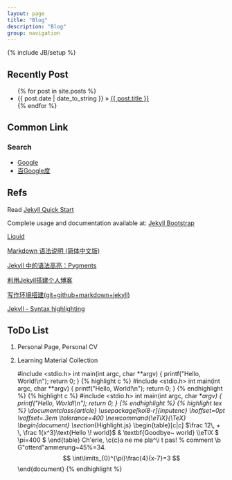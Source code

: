 ```yaml
---
layout: page
title: "Blog"
description: "Blog"
group: navigation
---
```

{% include JB/setup %}

## Recently Post
<ul class="posts">
  {% for post in site.posts %}
    <li><span>{{ post.date | date_to_string }}</span> &raquo; <a href="{{ BASE_PATH }}{{ post.url }}">{{ post.title }}</a></li>
  {% endfor %}
</ul>

## Common Link
### Search
* [Google](http://www.google.com)
* [百Google度](http://www.baigoogledu.com)

## Refs

Read [Jekyll Quick Start](http://jekyllbootstrap.com/usage/jekyll-quick-start.html)

Complete usage and documentation available at: [Jekyll Bootstrap](http://jekyllbootstrap.com)

[Liquid](https://github.com/Shopify/liquid/wiki/Liquid-for-Designers)

[Markdown 语法说明 (简体中文版)](http://wowubuntu.com/markdown/#precode)

[Jekyll 中的语法高亮：Pygments](http://havee.me/internet/2013-08/support-pygments-in-jekyll.html)

[利用Jekyll搭建个人博客](http://www.mceiba.com/develop/jekyll-introduction.html)

[写作环境搭建(git+github+markdown+jekyll)](http://site.douban.com/196781/widget/notes/12161495/note/264946576/)

[Jekyll - Syntax highlighting](http://truongtx.me/2012/12/28/jekyll-bootstrap-syntax-highlighting/)

## ToDo List

1. Personal Page, Personal CV
2. Learning Material Collection

	#include <stdio.h>
	int main(int argc, char **argv)
	{
		printf("Hello, World!\n");
		return 0;
	}
{% highlight c %}
#include <stdio.h>
int main(int argc, char **argv)
{
	printf("Hello, World!\n");
	return 0;
}
{% endhighlight %}
{% highlight c %}
#include <stdio.h>
int main(int argc, char **argv)
{
	printf("Hello, World!\n");
	return 0;
}
{% endhighlight %}
{% highlight tex %}
\documentclass{article}
\usepackage[koi8-r]{inputenc}
\hoffset=0pt
\voffset=.3em
\tolerance=400
\newcommand{\eTiX}{\TeX}
\begin{document}
\section*{Highlight.js}
\begin{table}[c|c]
$\frac 12\, + \, \frac 1{x^3}\text{Hello \! world}$ & \textbf{Goodbye\~ world} \\\eTiX $ \pi=400 $
\end{table}
Ch\'erie, \c{c}a ne me pla\^\i t pas! % comment \b
G\"otterd\"ammerung~45\%=34.
$$
    \int\limits_{0}^{\pi}\frac{4}{x-7}=3
$$
\end{document}
{% endhighlight %}
